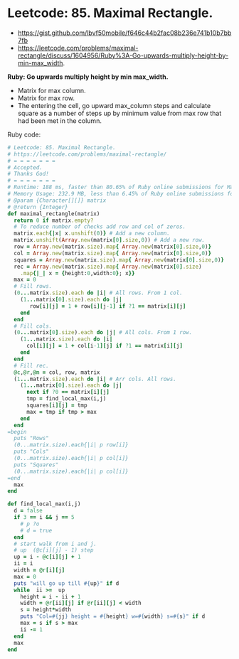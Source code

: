 # Leetcode: 85. Maximal Rectangle.

- https://gist.github.com/lbvf50mobile/f646c44b2fac08b236e741b10b7bb7fb
- https://leetcode.com/problems/maximal-rectangle/discuss/1604956/Ruby%3A-Go-upwards-multiply-height-by-min-max_width.

**Ruby: Go upwards multiply height by min max_width.**


- Matrix for max column.
- Matrix for max row.
- The entering the cell, go upward max_column steps and calculate square as a number of steps up by minimum value from max row that had been met in the column.


Ruby code:
```Ruby
# Leetcode: 85. Maximal Rectangle.
# https://leetcode.com/problems/maximal-rectangle/
# = = = = = = =
# Accepted.
# Thanks God!
# = = = = = = =
# Runtime: 188 ms, faster than 80.65% of Ruby online submissions for Maximal Rectangle.
# Memory Usage: 232.9 MB, less than 6.45% of Ruby online submissions for Maximal Rectangle.
# @param {Character[][]} matrix
# @return {Integer}
def maximal_rectangle(matrix)
  return 0 if matrix.empty?
  # To reduce number of checks add row and col of zeros.
  matrix.each{|x| x.unshift(0)} # Add a new column.
  matrix.unshift(Array.new(matrix[0].size,0)) # Add a new row.
  row = Array.new(matrix.size).map{ Array.new(matrix[0].size,0)}
  col = Array.new(matrix.size).map{ Array.new(matrix[0].size,0)}
  squares = Array.new(matrix.size).map{ Array.new(matrix[0].size,0)}
  rec = Array.new(matrix.size).map{ Array.new(matrix[0].size)
    .map{|_| x = {height:0,width:0}; x}}
  max = 0
  # Fill rows.
  (0...matrix.size).each do |i| # All rows. From 1 col.
    (1...matrix[0].size).each do |j|
       row[i][j] = 1 + row[i][j-1] if ?1 == matrix[i][j] 
    end
  end
  # Fill cols.
  (0...matrix[0].size).each do |j| # All cols. From 1 row.
    (1...matrix.size).each do |i|
      col[i][j] = 1 + col[i-1][j] if ?1 == matrix[i][j] 
    end
  end
  # Fill rec.
  @c,@r,@m = col, row, matrix
  (1...matrix.size).each do |i| # Arr cols. All rows.
    (1...matrix[0].size).each do |j|
      next if ?0 == matrix[i][j]
      tmp = find_local_max(i,j)
      squares[i][j] = tmp
      max = tmp if tmp > max
    end
  end
=begin
  puts "Rows"
  (0...matrix.size).each{|i| p row[i]}
  puts "Cols"
  (0...matrix.size).each{|i| p col[i]}
  puts "Squares"
  (0...matrix.size).each{|i| p col[i]}
=end
  max
end

def find_local_max(i,j)
  d = false
  if 3 == i && j == 5
    # p ?o
    # d = true
  end
  # start walk from i and j.
  # up  (@c[i][j] - 1) step 
  up = i - @c[i][j] + 1
  ii = i
  width = @r[i][j]
  max = 0
  puts "will go up till #{up}" if d
  while  ii >=  up
    height = i - ii + 1
    width = @r[ii][j] if @r[ii][j] < width
    s = height*width
    puts "Col=#{jj} height = #{height} w=#{width} s=#{s}" if d
    max = s if s > max
    ii -= 1
  end
  max
end
```
